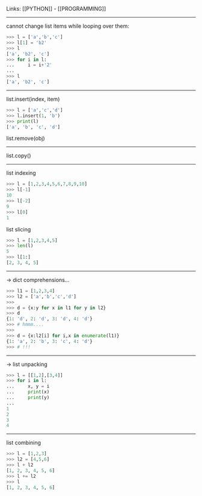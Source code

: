 Links: [[PYTHON]] - [[PROGRAMMING]]

--- 

cannot change list items while looping over them:
```py
>>> l = ['a','b','c']
>>> l[1] = 'b2'
>>> l
['a', 'b2', 'c']
>>> for i in l:
...     i = i+'2'
... 
>>> l
['a', 'b2', 'c']
```

--- 
list.insert(index, item)
```py
>>> l = ['a','c','d']
>>> l.insert(1, 'b')
>>> print(l)
['a', 'b', 'c', 'd']
```

list.remove(obj)

--- 
list.copy()

--- 
list indexing

```py
>>> l = [1,2,3,4,5,6,7,8,9,10]
>>> l[-1]
10
>>> l[-2]
9
>>> l[0]
1
```

list slicing 

```py
>>> l = [1,2,3,4,5]
>>> len(l)
5
>>> l[1:]
[2, 3, 4, 5]
```

--- 

-> dict comprehensions...

```py
>>> l1 = [1,2,3,4]
>>> l2 = ['a','b','c','d']
>>> 
>>> d = {x:y for x in l1 for y in l2}
>>> d
{1: 'd', 2: 'd', 3: 'd', 4: 'd'}
>>> # hmmm....
>>> 
>>> d = {x:l2[i] for i,x in enumerate(l1)}
{1: 'a', 2: 'b', 3: 'c', 4: 'd'}
>>> # !!!
```

--- 

-> list unpacking
```py
>>> l = [[1,2],[3,4]]
>>> for i in l:
...     x, y = i
...     print(x)
...     print(y)
... 
1
2
3
4
```

--- 
list combining

```py
>>> l = [1,2,3]
>>> l2 = [4,5,6]
>>> l + l2
[1, 2, 3, 4, 5, 6]
>>> l += l2
>>> l
[1, 2, 3, 4, 5, 6]
```